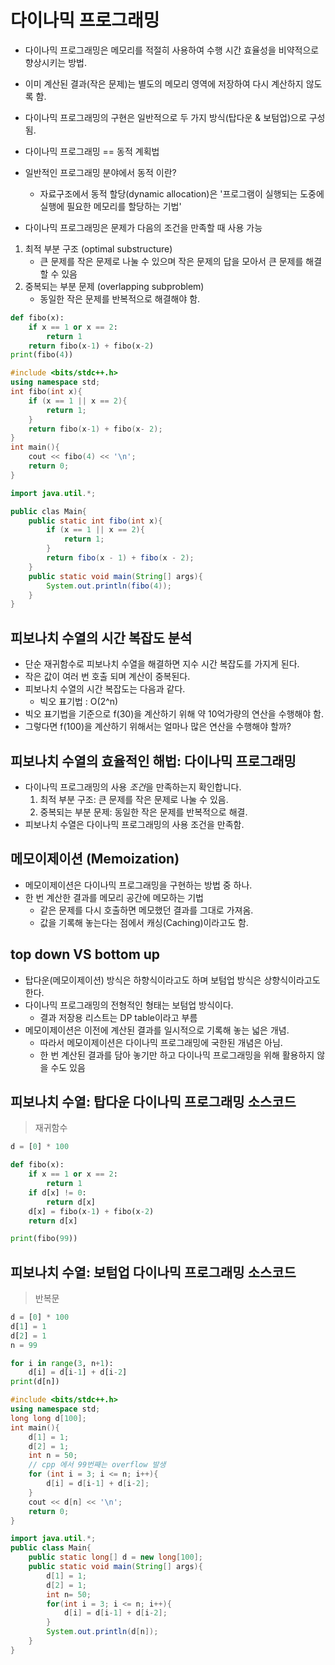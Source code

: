 # 다이나믹 프로그래밍
- 다이나믹 프로그래밍은 메모리를 적절히 사용하여 수행 시간 효율성을 비약적으로 향상시키는 방법.
- 이미 계산된 결과(작은 문제)는 별도의 메모리 영역에 저장하여 다시 계산하지 않도록 함.
- 다이나믹 프로그래밍의 구현은 일반적으로 두 가지 방식(탑다운 & 보텀업)으로 구성 됨.
  
- 다이나믹 프로그래밍 == 동적 계획법
- 일반적인 프로그래밍 분야에서 동적 이란?
    - 자료구조에서 동적 할당(dynamic allocation)은 '프로그램이 실행되는 도중에 실행에 필요한 메모리를 할당하는 기법'
    

- 다이나믹 프로그래밍은 문제가 다음의 조건을 만족할 때 사용 가능
1. 최적 부분 구조 (optimal substructure)
    - 큰 문제를 작은 문제로 나눌 수 있으며 작은 문제의 답을 모아서 큰 문제를 해결할 수 있음
2. 중복되는 부분 문제 (overlapping subproblem)
    - 동일한 작은 문제를 반복적으로 해결해야 함.

```py
def fibo(x):
    if x == 1 or x == 2:
        return 1
    return fibo(x-1) + fibo(x-2)
print(fibo(4))
```


```cpp
#include <bits/stdc++.h>
using namespace std;
int fibo(int x){
    if (x == 1 || x == 2){
        return 1;
    }
    return fibo(x-1) + fibo(x- 2);
}
int main(){
    cout << fibo(4) << '\n';
    return 0;
}
```

```java
import java.util.*;

public clas Main{
    public static int fibo(int x){
        if (x == 1 || x == 2){
            return 1;
        }
        return fibo(x - 1) + fibo(x - 2);
    }
    public static void main(String[] args){
        System.out.println(fibo(4));
    }
}
```

## 피보나치 수열의 시간 복잡도 분석
- 단순 재귀함수로 피보나치 수열을 해결하면 지수 시간 복잡도를 가지게 된다.
- 작은 값이 여러 번 호출 되며 계산이 중복된다.
- 피보나치 수열의 시간 복잡도는 다음과 같다.
  - 빅오 표기법 : O(2^n)
- 빅오 표기법을 기준으로 f(30)을 계산하기 위해 약 10억가량의 연산을 수행해야 함.
- 그렇다면 f(100)을 계산하기 위해서는 얼마나 많은 연산을 수행해야 할까?


## 피보나치 수열의 효율적인 해법: 다이나믹 프로그래밍
- 다이나믹 프로그래밍의 사용 *조건*을 만족하는지 확인합니다.
	1. 최적 부분 구조: 큰 문제를 작은 문제로 나눌 수 있음.
	2. 중복되는 부분 문제: 동일한 작은 문제를 반복적으로 해결.
- 피보나치 수열은 다이나믹 프로그래밍의 사용 조건을 만족함.



## 메모이제이션 (Memoization)
- 메모이제이션은 다이나믹 프로그래밍을 구현하는 방법 중 하나.
- 한 번 계산한 결과를 메모리 공간에 메모하는 기법
	- 같은 문제를 다시 호출하면 메모했던 결과를 그대로 가져옴.
	- 값을 기록해 놓는다는 점에서 캐싱(Caching)이라고도 함.


## top down VS bottom up
- 탑다운(메모이제이션) 방식은 하향식이라고도 하며 보텀업 방식은 상향식이라고도 한다.
- 다이나믹 프로그래밍의 전형적인 형태는 보텀업 방식이다.
    - 결과 저장용 리스트는 DP table이라고 부름
- 메모이제이션은 이전에 계산된 결과를 일시적으로 기록해 놓는 넓은 개념.
    - 따라서 메모이제이션은 다이나믹 프로그래밍에 국한된 개념은 아님.
    - 한 번 계산된 결과를 담아 놓기만 하고 다이나믹 프로그래밍을 위해 활용하지 않을 수도 있음


## 피보나치 수열: 탑다운 다이나믹 프로그래밍 소스코드
> 재귀함수

```py
d = [0] * 100

def fibo(x):
    if x == 1 or x == 2:
        return 1
    if d[x] != 0:
        return d[x]
    d[x] = fibo(x-1) + fibo(x-2)
    return d[x]

print(fibo(99))
```

## 피보나치 수열: 보텀업 다이나믹 프로그래밍 소스코드
> 반복문

```py
d = [0] * 100
d[1] = 1
d[2] = 1
n = 99

for i in range(3, n+1):
    d[i] = d[i-1] + d[i-2]
print(d[n])
```

```cpp
#include <bits/stdc++.h>
using namespace std;
long long d[100];
int main(){
    d[1] = 1;
    d[2] = 1;
    int n = 50;
    // cpp 에서 99번째는 overflow 발생
    for (int i = 3; i <= n; i++){
        d[i] = d[i-1] + d[i-2];
    }
    cout << d[n] << '\n';
    return 0;
}
```

```java
import java.util.*;
public class Main{
    public static long[] d = new long[100];
    public static void main(String[] args){
        d[1] = 1;
        d[2] = 1;
        int n= 50;
        for(int i = 3; i <= n; i++){
            d[i] = d[i-1] + d[i-2];
        }
        System.out.println(d[n]);
    }
}
```


